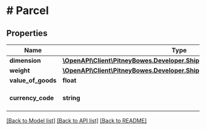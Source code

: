 # # Parcel

## Properties

Name | Type | Description | Notes
------------ | ------------- | ------------- | -------------
**dimension** | [**\OpenAPI\Client\PitneyBowes.Developer.ShippingApi.Model\ParcelDimension**](ParcelDimension.md) |  | [optional] 
**weight** | [**\OpenAPI\Client\PitneyBowes.Developer.ShippingApi.Model\ParcelWeight**](ParcelWeight.md) |  | [optional] 
**value_of_goods** | **float** |  | [optional] 
**currency_code** | **string** | Currency code as per [IOS 4217](https://en.wikipedia.org/wiki/ISO_4217) | [optional] 

[[Back to Model list]](../../README.md#documentation-for-models) [[Back to API list]](../../README.md#documentation-for-api-endpoints) [[Back to README]](../../README.md)


